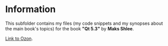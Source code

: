 Information
===========

This subfolder contains my files (my code snippets and my synopses about the main book's topics) 
for the book  **"Qt 5.3"** by **Maks Shlee**.
 
[Link to Ozon](http://www.ozon.ru/context/detail/id/31619787/).

